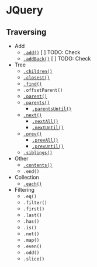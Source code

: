 # JQuery
## Traversing
- Add
    - [`.add()`](jq-add.html) [ ] TODO: Check
    - [`.addBack()`](jq-add-back.html) [ ] TODO: Check
- Tree 
    - [`.children()`](jq-children.html)
    - [`.closest()`](jq-closest.html)
    - [`.find()`](jq-find.html)
    - `.offsetParent()`
    - [`.parent()`](../selector/jq-select-parent.html)
    - [`.parents()`](jq-parents.html)
        - [`.parentsUntil()`](jq-parents.html)
    - [`.next()`](jq-next.html)
        - [`.nextAll()`](jq-next.html)
        - [`.nextUntil()`](jq-next-until.html)
    - [`.prev()`](jq-next.html)
        - [`.prevAll()`](jq-next.html)
        - [`.prevUntil()`](jq-next-until.html)
    - [`.siblings()`](jq-siblings.html)
- Other
    - [`.contents()`](jq-contents.html)
    - `.end()`
- Collection
    - [`.each()`](jq-children.html)
- Filtering
    - `.eq()`
    - `.filter()`
    - `.first()`
    - `.last()`
    - `.has()`
    - `.is()`
    - `.not()`
    - `.map()`
    - `.even()`
    - `.odd()`
    - `.slice()`